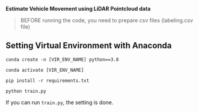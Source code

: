 **Estimate Vehicle Movement using LiDAR Pointcloud data**

> BEFORE running the code, you need to prepare csv files (labeling.csv file)

## Setting Virtual Environment with Anaconda

`conda create -n [VIR_ENV_NAME] python==3.8`

`conda activate [VIR_ENV_NAME]`

`pip install -r requirements.txt`

`python train.py`

If you can run `train.py`, the setting is done.


